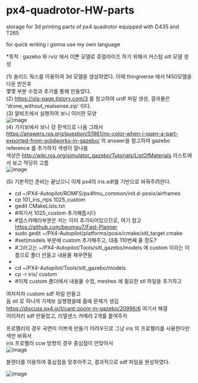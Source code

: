 # px4-quadrotor-HW-parts
storage for 3d printing parts of px4 quadrotor equipped with D435 and T265

for quick writing i gonna use my own language

*목적 : gazebo 와 rviz 에서 이쁜 모델로 쥬얼라이즈 하기 위해서 커스텀 sitl 모델 생성   
   
(1) 솔리드 웍스를 이용하여 3d 모델을 생성하였다. 이때 thingiverse 에서 f450모델을 다운 받은후   
몇몇 부분 수정과 추가를 통해 만들었다.   
(2) https://ola-page.tistory.com/3 를 참고하여 urdf 파일 생성, 결과물은 'drone_without_realsense.zip' 이다.   
(3) 알비즈에서 실행하여 보니 이러한 모양   
![image](https://user-images.githubusercontent.com/72853382/123039706-972f2c00-d42d-11eb-804f-7304ecf6fdc3.png)   
(4) 가지보에서 보니 걍 흰색으로 나옴 그래서 https://answers.ros.org/question/51961/no-color-when-i-open-a-part-exported-from-solidworks-in-gazebo/
의 answer을 참고하여 gazebo reference 를 추가하지 색생이 잘나옴   
색상은 http://wiki.ros.org/simulator_gazebo/Tutorials/ListOfMaterials 리스트에서 보고 적당히 고름   
![image](https://user-images.githubusercontent.com/72853382/123039873-ce054200-d42d-11eb-8221-0bb0a05545d3.png)
   
      
(5) 기본적인 준비는 끝났으니 이제 px4의 iris.sdf를 기반으로 바꿔주려한다.
-    cd ~/PX4-Autopilot/ROMFS/px4fmu_common/init.d-posix/airframes
-    cp 101_iris_rtps 1025_custom
-    gedit CMakeLists.txt
-    #여기서 1025_custom 추가해줍시다
-    #뎁스카메라부분은 저는 이미 추가되어있으므로, 여기 참고 https://github.com/beomsu7/Fast-Planner
-    sudo gedit ~/PX4-Autopilot/platforms/posix/cmake/sitl_target.cmake
-    #set(models 부분에 custom 추가해주고, 대충 110번째 줄 정도?
-    #그러고는 ~/PX4-Autopilot/Tools/sitl_gazebo/models 에 custom 이라는 이름으로 폴더 만들고 내용물 채우면됨
-    
-    cd ~/PX4-Autopilot/Tools/sitl_gazebo/models
-    cp -r iris/ custom
-    #이제 custom 폴더에서 내용물 수정, meshes 에 필요한 stl 파일들 추가하고   

여차저차 custom sdf 파일 만들고   
음 stl 로 하니까 가제보 실행했을떄 줌에 문제가 생김   
https://discuss.px4.io/t/cant-zoom-in-gazebo/20996/6 여기서 해결   
이리저리 sdf 만들었고, 리얼센스 카메라 2개를 붙여주자
   
프로펠러의 경우 곡면이 이쁘게 만들기 어려우므로 그냥 iris 의 프로펠러를 사용한다만 색만 바꿔서   
iris 프로펠러 ccw 방향의 경우 중심점이 안맞아서   
![image](https://user-images.githubusercontent.com/72853382/123187885-ffd1e380-d4d5-11eb-90d7-128c84605dfe.png)   

블렌더를 이용하여 중심점을 맞추어주고, 결과적으로 sdf 파일을 완성하였다.   
   
![image](https://user-images.githubusercontent.com/72853382/123188267-b3d36e80-d4d6-11eb-97e6-f546984452f6.png)


